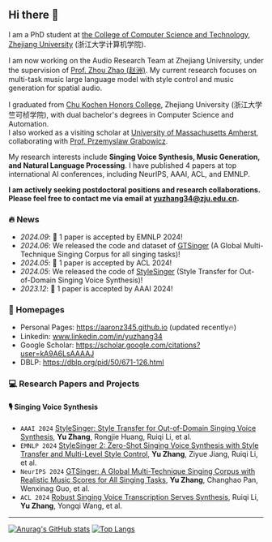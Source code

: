 ## Hi there 👋

I am a PhD student at [the College of Computer Science and Technology](http://www.en.cs.zju.edu.cn/), [Zhejiang University](https://www.zju.edu.cn/english/) (浙江大学计算机学院).

I am now working on the Audio Research Team at Zhejiang University, under the supervision of [Prof. Zhou Zhao (赵洲)](https://person.zju.edu.cn/zhaozhou). My current research focuses on multi-task music large language model with style control and music generation for spatial audio.

I graduated from [Chu Kochen Honors College](http://ckc.zju.edu.cn/ckcen/main.htm), Zhejiang University (浙江大学竺可桢学院), with dual bachelor's degrees in Computer Science and Automation.  
I also worked as a visiting scholar at [University of Massachusetts Amherst](https://www.umass.edu/), collaborating with [Prof. Przemyslaw Grabowicz](https://www.cics.umass.edu/about/directory/przemyslaw-grabowicz).

My research interests include **Singing Voice Synthesis, Music Generation, and Natural Language Processing**. I have published 4 papers at top international AI conferences, including NeurIPS, AAAI, ACL, and EMNLP.

**I am actively seeking postdoctoral positions and research collaborations. Please feel free to contact me via email at yuzhang34@zju.edu.cn.**

### 🔥 News
- *2024.09*: 🎉 1 paper is accepted by EMNLP 2024!
- *2024.06*: We released the code and dataset of [GTSinger](https://github.com/GTSinger/GTSinger) (A Global Multi-Technique Singing Corpus for all singing tasks)!
- *2024.05*: 🎉 1 paper is accepted by ACL 2024!
- *2024.05*: We released the code of [StyleSinger](https://github.com/AaronZ345/StyleSinger) (Style Transfer for Out-of-Domain Singing Voice Synthesis)!
- *2023.12*: 🎉 1 paper is accepted by AAAI 2024!

### 📎 Homepages
- Personal Pages: https://aaronz345.github.io (updated recently🔥)
- Linkedin: www.linkedin.com/in/yuzhang34
- Google Scholar: https://scholar.google.com/citations?user=kA9A6LsAAAAJ
- DBLP: https://dblp.org/pid/50/671-126.html

### 💻 Research Papers and Projects

#### 🎙 Singing Voice Synthesis

- ``AAAI 2024`` [StyleSinger: Style Transfer for Out-of-Domain Singing Voice Synthesis](https://ojs.aaai.org/index.php/AAAI/article/view/29932), **Yu Zhang**, Rongjie Huang, Ruiqi Li, et al.
- ``EMNLP 2024`` [StyleSinger 2: Zero-Shot Singing Voice Synthesis with Style Transfer and Multi-Level Style Control](), **Yu Zhang**, Ziyue Jiang, Ruiqi Li, et al.
- ``NeurIPS 2024`` [GTSinger: A Global Multi-Technique Singing Corpus with Realistic Music Scores for All Singing Tasks](https://github.com/GTSinger/GTSinger), **Yu Zhang**, Changhao Pan, Wenxinag Guo, et al.
- ``ACL 2024`` [Robust Singing Voice Transcription Serves Synthesis](https://arxiv.org/abs/2405.09940), Ruiqi Li, **Yu Zhang**, Yongqi Wang, et al.

---

[![Anurag's GitHub stats](https://github-readme-stats.vercel.app/api?username=AaronZ345&&count_private=true&show_icons=true&theme=transparent&hide=prs)](https://github.com/anuraghazra/github-readme-stats)
[![Top Langs](https://github-readme-stats.vercel.app/api/top-langs/?username=AaronZ345&theme=transparent&count_private=true&layout=compact)](https://github.com/anuraghazra/github-readme-stats)
